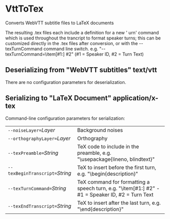 # VttToTex

Converts WebVTT subtitle files to LaTeX documents

The resulting .tex files each include a definition for a new '	urn' command which is used throughout the trancript to format speaker turns; this can be customized directly in the .tex files after conversion, or with the --texTurnCommand command line switch. e.g. "--texTurnCommand=\item[#1:] #2"
 (#1 = Speaker ID, #2 = Turn Text)

## Deserializing from "WebVTT subtitles" text/vtt

There are no configuration parameters for deserialization.

## Serializing to "LaTeX Document" application/x-tex

Command-line configuration parameters for serialization:

|   |   |
|:--|:--|
| `--noiseLayer=`*Layer* | Background noises |
| `--orthographyLayer=`*Layer* | Orthography |
| `--texPreamble=`*String* | TeX code to include in the preamble, e.g. "\usepackage{lineno, blindtext}" |
| `--texBeginTranscript=`*String* | TeX to insert before the first turn, e.g. "\begin{description}" |
| `--texTurnCommand=`*String* | TeX command for formatting a speech turn, e.g. "\item[#1:] #2" - #1 = Speaker ID, #2 = Turn Text |
| `--texEndTranscript=`*String* | TeX to insert after the last turn, e.g. "\end{description}" |
